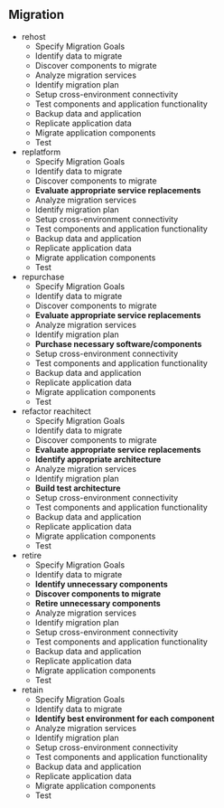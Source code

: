 ## Migration
* rehost
  * Specify Migration Goals
  * Identify data to migrate
  * Discover components to migrate
  * Analyze migration services
  * Identify migration plan
  * Setup cross-environment connectivity
  * Test components and application functionality
  * Backup data and application
  * Replicate application data
  * Migrate application components
  * Test
* replatform
  * Specify Migration Goals
  * Identify data to migrate
  * Discover components to migrate
  * **Evaluate appropriate service replacements**
  * Analyze migration services
  * Identify migration plan
  * Setup cross-environment connectivity
  * Test components and application functionality
  * Backup data and application
  * Replicate application data
  * Migrate application components
  * Test
* repurchase
  * Specify Migration Goals
  * Identify data to migrate
  * Discover components to migrate
  * **Evaluate appropriate service replacements**
  * Analyze migration services
  * Identify migration plan
  * **Purchase necessary software/components**
  * Setup cross-environment connectivity
  * Test components and application functionality
  * Backup data and application
  * Replicate application data
  * Migrate application components
  * Test
* refactor reachitect
  * Specify Migration Goals
  * Identify data to migrate
  * Discover components to migrate
  * **Evaluate appropriate service replacements**
  * **Identify appropriate architecture**
  * Analyze migration services
  * Identify migration plan
  * **Build test architecture**
  * Setup cross-environment connectivity
  * Test components and application functionality
  * Backup data and application
  * Replicate application data
  * Migrate application components
  * Test
* retire
  * Specify Migration Goals
  * Identify data to migrate
  * **Identify unnecessary components**
  * **Discover components to migrate**
  * **Retire unnecessary components**
  * Analyze migration services
  * Identify migration plan
  * Setup cross-environment connectivity
  * Test components and application functionality
  * Backup data and application
  * Replicate application data
  * Migrate application components
  * Test
* retain
  * Specify Migration Goals
  * Identify data to migrate
  * **Identify best environment for each component**
  * Analyze migration services
  * Identify migration plan
  * Setup cross-environment connectivity
  * Test components and application functionality
  * Backup data and application
  * Replicate application data
  * Migrate application components
  * Test
